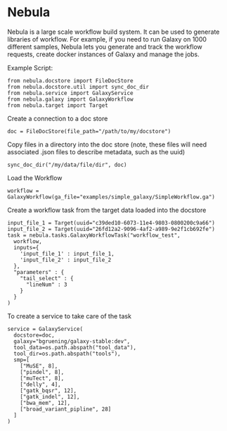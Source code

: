 
Nebula
======

Nebula is a large scale workflow build system. It can be used to generate
libraries of workflow. For example, if you need to run Galaxy on 1000 different
samples, Nebula lets you generate and track the workflow requests, create docker
instances of Galaxy and manage the jobs.



Example Script:

```
from nebula.docstore import FileDocStore
from nebula.docstore.util import sync_doc_dir
from nebula.service import GalaxyService
from nebula.galaxy import GalaxyWorkflow
from nebula.target import Target

```

Create a connection to a doc store
```
doc = FileDocStore(file_path="/path/to/my/docstore")
```

Copy files in a directory into the doc store (note, these files will need
associated .json files to describe metadata, such as the uuid)
```
sync_doc_dir("/my/data/file/dir", doc)
```

Load the Workflow
```
workflow = GalaxyWorkflow(ga_file="examples/simple_galaxy/SimpleWorkflow.ga")
```

Create a workflow task from the target data loaded into the docstore
```
input_file_1 = Target(uuid="c39ded10-6073-11e4-9803-0800200c9a66")
input_file_2 = Target(uuid="26fd12a2-9096-4af2-a989-9e2f1cb692fe")
task = nebula.tasks.GalaxyWorkflowTask("workflow_test",
  workflow,
  inputs={
    'input_file_1' : input_file_1,
    'input_file_2' : input_file_2
  },
  "parameters" : {
    "tail_select" : {
      "lineNum" : 3
    }
  }
)
```


To create a service to take care of the task
```
service = GalaxyService(
  docstore=doc,
  galaxy="bgruening/galaxy-stable:dev",
  tool_data=os.path.abspath("tool_data"),
  tool_dir=os.path.abspath("tools"),
  smp=[
    ["MuSE", 8],
    ["pindel", 8],
    ["muTect", 8],
    ["delly", 4],
    ["gatk_bqsr", 12],
    ["gatk_indel", 12],
    ["bwa_mem", 12],
    ["broad_variant_pipline", 28]
  ]
)
```
